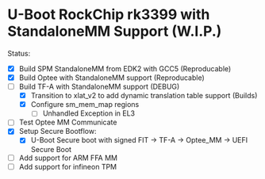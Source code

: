 # U-Boot RockChip rk3399 with StandaloneMM Support (W.I.P.)
Status:
* [x] Build SPM StandaloneMM from EDK2 with GCC5 (Reproducable)
* [x] Build Optee with StandaloneMM support (Reproducable)
* [ ] Build TF-A with StandaloneMM support (DEBUG)
  * [x] Transition to xlat_v2 to add dynamic translation table support (Builds)
  * [x] Configure sm_mem_map regions
    * [ ] Unhandled Exception in EL3
* [ ] Test Optee MM Communicate
* [x] Setup Secure Bootflow:
  * [x] U-Boot Secure boot with signed FIT -> TF-A -> Optee_MM -> UEFI Secure Boot
* [ ] Add support for ARM FFA MM
* [ ] Add support for infineon TPM
